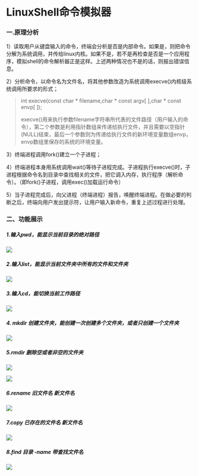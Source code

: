 #	LinuxShell命令模拟器

###	一.原理分析

1）读取用户从键盘输入的命令，终端会分析是否是内部命令。如果是，则把命令分解为系统调用，并传给linux内核。如果不是，若不是再检查是否是一个应用程序，模拟shell的命令解析器正是这样。上述两种情况也不是的话，则报出错误信息。

2）分析命令，以命令名为文件名，将其他参数改造为系统调用execve()内核级系统调用所要求的形式；

> int execve(const char * filename,char * const argv[ ],char * const envp[ ]); 
>
> execve()用来执行参数filename字符串所代表的文件路径（用户输入的命令），第二个参数是利用指针数组来传递给执行文件，并且需要以空指针(NULL)结束，最后一个参数则为传递给执行文件的新环境变量数组envp，envp数组里保存的系统的环境变量。

3）终端进程调用fork()建立一个子进程；

4）终端进程本身用系统调用wait()等待子进程完成。子进程执行execve()时，子进程根据命令名到目录中查找相关的文件，把它调入内存，执行程序（解析命令）。（即fork()子进程，调用exec()加载运行命令）

5）当子进程完成后，向父进程（终端进程）报告，唤醒终端进程。在做必要的判断之后，终端向用户发出提示符，让用户输入新命令，重复上述过程进行处理。



###	二、功能展示

#####	1.输入pwd，能显示当前目录的绝对路径

![](/assets/linux/1.png)



##### 2.输入list，能显示当前文件夹中所有的文件和文件夹

![](/assets/linux/2.png)



##### 3.输入cd，能切换当前工作路径

![](/assets/linux/3.png)



##### 4. mkdir 创建文件夹，能创建一次创建多个文件夹，或者只创建一个文件夹

![](/assets/linux/4.png)



##### 5.rmdir 删除空或者非空的文件夹

![](/assets/linux/5-1.png)

![](/assets/linux/5-2.png)



#####	6.rename 旧文件名 新文件名

![](/assets/linux/6.png)



#####	7.copy 已存在的文件名 新文件名

![](/assets/linux/7.png)



##### 8.find 目录 -name 带查找文件名

![](/assets/linux/8.png)



